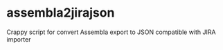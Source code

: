 assembla2jirajson
=================

Crappy script for convert Assembla export to JSON compatible with JIRA importer
